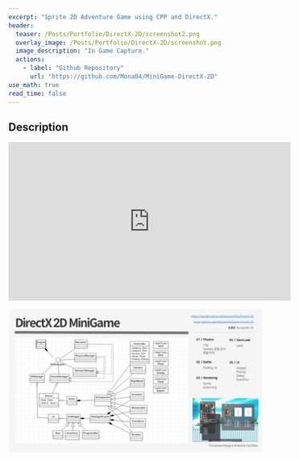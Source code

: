 ```yaml
---
excerpt: "Sprite 2D Adventure Game using CPP and DirectX."
header:
  teaser: /Posts/Portfolio/DirectX-2D/screenshot2.png
  overlay_image: /Posts/Portfolio/DirectX-2D/screenshot.png
  image_description: "In Game Capture."
  actions:
    - label: "Github Repository"
      url: "https://github.com/Mona04/MiniGame-DirectX-2D"
use_math: true
read_time: false
---
```


## Description

<iframe width="560" height="315" src="https://www.youtube.com/embed/6m-Btr6Jfgk" frameborder="0" allowfullscreen></iframe>

<br/>

[![Technical Documentation](/Posts/Portfolio/DirectX-2D/TechDoc.png)](/Posts/Portfolio/DirectX-2D/TechDoc.pdf)